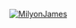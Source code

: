 [![MilyonJames](https://github-readme-stats-git-masterorgs-github-readme-stats-team.vercel.app/api?username=MilyonJames&include_orgs=true&theme=algolia&custom_title=MilyonJames)](https://github.com/anuraghazra/github-readme-stats)
